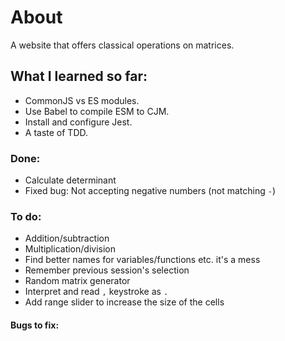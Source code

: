 # About

A website that offers classical operations on matrices.

## What I learned so far:
- CommonJS vs ES modules.
- Use Babel to compile ESM to CJM.
- Install and configure Jest.
- A taste of TDD.

### Done:
- Calculate determinant
- Fixed bug: Not accepting negative numbers (not matching `-`)

### To do:
- Addition/subtraction
- Multiplication/division
- Find better names for variables/functions etc. it's a mess
- Remember previous session's selection
- Random matrix generator
- Interpret and read `,` keystroke as `.`
- Add range slider to increase the size of the cells

#### Bugs to fix:



